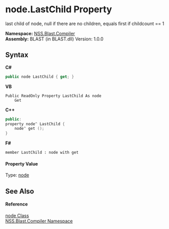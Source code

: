 # node.LastChild Property 
 

last child of node, null if there are no children, equals first if childcount == 1

**Namespace:**&nbsp;<a href="26a25caa-f50b-92ad-f15c-dbb9db1493ae">NSS.Blast.Compiler</a><br />**Assembly:**&nbsp;BLAST (in BLAST.dll) Version: 1.0.0

## Syntax

**C#**<br />
``` C#
public node LastChild { get; }
```

**VB**<br />
``` VB
Public ReadOnly Property LastChild As node
	Get
```

**C++**<br />
``` C++
public:
property node^ LastChild {
	node^ get ();
}
```

**F#**<br />
``` F#
member LastChild : node with get

```


#### Property Value
Type: <a href="7dc9b7e9-64ad-f224-ae1a-4e6639739f56">node</a>

## See Also


#### Reference
<a href="7dc9b7e9-64ad-f224-ae1a-4e6639739f56">node Class</a><br /><a href="26a25caa-f50b-92ad-f15c-dbb9db1493ae">NSS.Blast.Compiler Namespace</a><br />